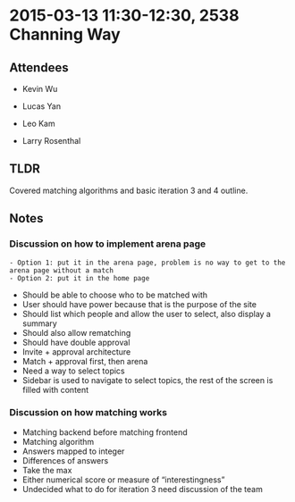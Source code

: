 # 2015-03-13 11:30-12:30, 2538 Channing Way

## Attendees

- Kevin Wu
- Lucas Yan
- Leo Kam

- Larry Rosenthal

## TLDR

Covered matching algorithms and basic iteration 3 and 4 outline.

## Notes

### Discussion on how to implement arena page
    - Option 1: put it in the arena page, problem is no way to get to the arena page without a match
    - Option 2: put it in the home page
  - Should be able to choose who to be matched with
  - User should have power because that is the purpose of the site
  - Should list which people and allow the user to select, also display a summary
  - Should also allow rematching
  - Should have double approval
  - Invite + approval architecture
  - Match + approval first, then arena
  - Need a way to select topics
  - Sidebar is used to navigate to select topics, the rest of the screen is filled with content

### Discussion on how matching works
  - Matching backend before matching frontend
  - Matching algorithm
  - Answers mapped to integer
  - Differences of answers
  - Take the max
  - Either numerical score or measure of “interestingness”
  - Undecided what to do for iteration 3 need discussion of the team
